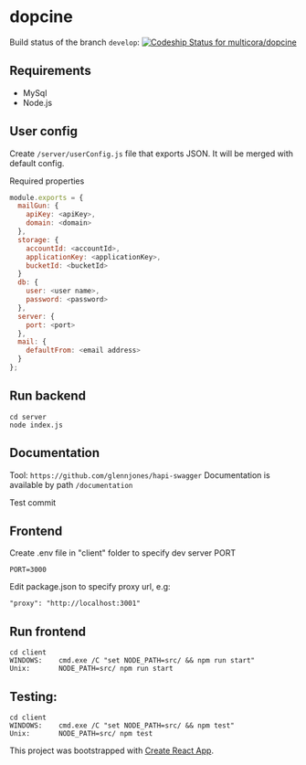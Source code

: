 # dopcine

Build status of the branch `develop`: [ ![Codeship Status for multicora/dopcine](https://app.codeship.com/projects/171a1cc0-3500-0135-8a2f-6aba2a7fe52d/status?branch=develop)](https://app.codeship.com/projects/227004)

## Requirements
* MySql
* Node.js

## User config
Create `/server/userConfig.js` file that exports JSON. It will be merged with default config.

Required properties
```javascript
module.exports = {
  mailGun: {
    apiKey: <apiKey>,
    domain: <domain>
  },
  storage: {
    accountId: <accountId>,
    applicationKey: <applicationKey>,
    bucketId: <bucketId>
  }
  db: {
    user: <user name>,
    password: <password>
  },
  server: {
    port: <port>
  },
  mail: {
    defaultFrom: <email address>
  }
};
```

## Run backend
```
cd server
node index.js
```

## Documentation
Tool: `https://github.com/glennjones/hapi-swagger`
Documentation is available by path `/documentation`

Test commit

## Frontend

Create .env file in "client" folder to specify dev server PORT

```
PORT=3000
```
Edit package.json to specify proxy url, e.g:

```
"proxy": "http://localhost:3001"
```

## Run frontend

```
cd client
WINDOWS:    cmd.exe /C "set NODE_PATH=src/ && npm run start"
Unix:       NODE_PATH=src/ npm run start
```

## Testing:

```
cd client
WINDOWS:    cmd.exe /C "set NODE_PATH=src/ && npm test"
Unix:       NODE_PATH=src/ npm test
```


This project was bootstrapped with [Create React App](https://github.com/facebookincubator/create-react-app).

